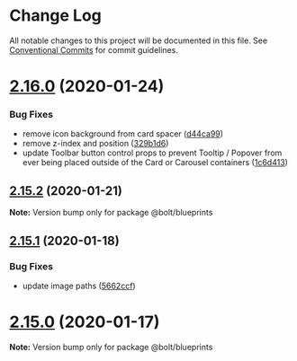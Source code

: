# Change Log

All notable changes to this project will be documented in this file.
See [Conventional Commits](https://conventionalcommits.org) for commit guidelines.

# [2.16.0](https://github.com/boltdesignsystem/bolt/tree/master/docs-site/src/pages/pattern-lab/_patterns/03-blueprints/compare/v2.15.2...v2.16.0) (2020-01-24)


### Bug Fixes

* remove icon background from card spacer ([d44ca99](https://github.com/boltdesignsystem/bolt/tree/master/docs-site/src/pages/pattern-lab/_patterns/03-blueprints/commit/d44ca99daf9c23de3dbb4a4382d35ad89fd87486))
* remove z-index and position ([329b1d6](https://github.com/boltdesignsystem/bolt/tree/master/docs-site/src/pages/pattern-lab/_patterns/03-blueprints/commit/329b1d6070d9db26ae9cae85ab730f3e4a835974))
* update Toolbar button control props to prevent Tooltip / Popover from ever being placed outside of the Card or Carousel containers ([1c6d413](https://github.com/boltdesignsystem/bolt/tree/master/docs-site/src/pages/pattern-lab/_patterns/03-blueprints/commit/1c6d41369bf02d8537bd9a98089f89715b187525))





## [2.15.2](https://github.com/boltdesignsystem/bolt/tree/master/docs-site/src/pages/pattern-lab/_patterns/03-blueprints/compare/v2.15.1...v2.15.2) (2020-01-21)

**Note:** Version bump only for package @bolt/blueprints





## [2.15.1](https://github.com/boltdesignsystem/bolt/tree/master/docs-site/src/pages/pattern-lab/_patterns/03-blueprints/compare/v2.15.0...v2.15.1) (2020-01-18)


### Bug Fixes

* update image paths ([5662ccf](https://github.com/boltdesignsystem/bolt/tree/master/docs-site/src/pages/pattern-lab/_patterns/03-blueprints/commit/5662ccf57e5ed7374811da697408c14265091099))





# [2.15.0](https://github.com/boltdesignsystem/bolt/tree/master/docs-site/src/pages/pattern-lab/_patterns/03-blueprints/compare/v2.14.3...v2.15.0) (2020-01-17)

**Note:** Version bump only for package @bolt/blueprints
